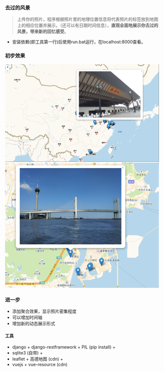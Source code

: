 ### 去过的风景
> 上传你的照片，程序根据照片里的地理位置信息将代表照片的标签放到地图上的相应位置并展示，（还可以有日期时间信息），**直观全面地展示你去过的风景，带来新的回忆感受**。

- 安装依赖(即工具第一行)后使用run.bat运行，在localhost:8000查看。

### 初步效果
![](./rendering1.png)
![](./rendering2.png)

### 进一步
- 添加聚合效果，显示照片密集程度
- 可以增加时间轴
- 增加新的动态展示形式

#### 工具
- django + django-restframework + PIL (pip install) + 
- sqlite3 (自带) + 
- leaflet + 高德地图 (cdn) + 
- vuejs + vue-resource (cdn)